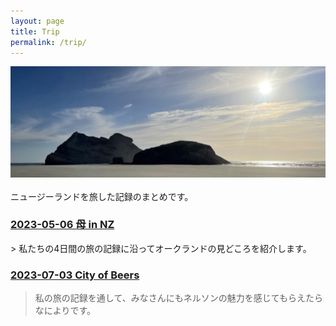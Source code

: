 ```yaml
---
layout: page
title: Trip
permalink: /trip/
---
```


<div style="text-align: center">
    <img src="../image/wharariki_header.jpg"><br>
</div><br>
ニュージーランドを旅した記録のまとめです。

<h3>
<a href="https://sonoinnz.com/2024/05/06/%E6%AF%8D-in-nz.html" target="_blank">
2023-05-06 母 in NZ
</a>
</h3>
> 私たちの4日間の旅の記録に沿ってオークランドの見どころを紹介します。



<h3>
<a href="https://sonoinnz.com/2024/07/03/city-of-beers.html" target="_blank">
2023-07-03 City of Beers
</a>
</h3>

> 私の旅の記録を通して、みなさんにもネルソンの魅力を感じてもらえたらなによりです。
